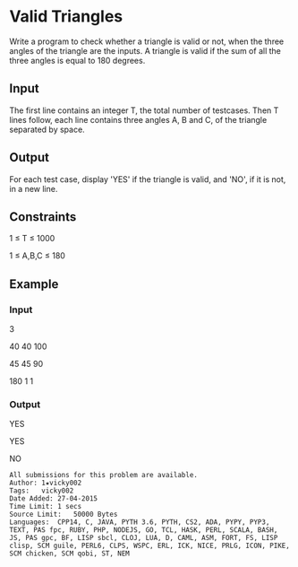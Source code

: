 # Valid Triangles 

Write a program to check whether a triangle is valid or not, when the three angles of the triangle are the inputs. A triangle is valid if the sum of all the three angles is equal to 180 degrees.

## Input
The first line contains an integer T, the total number of testcases. Then T lines follow, each line contains three angles A, B and C, of the triangle separated by space.

## Output
For each test case, display 'YES' if the triangle is valid, and 'NO', if it is not, in a new line.

## Constraints

1 ≤ T ≤ 1000

1 ≤ A,B,C ≤ 180
## Example
### Input

3

40 40 100

45 45 90

180 1 1
### Output


YES

YES

NO

```
All submissions for this problem are available.
Author:	1★vicky002
Tags:	vicky002
Date Added:	27-04-2015
Time Limit:	1 secs
Source Limit:	50000 Bytes
Languages:	CPP14, C, JAVA, PYTH 3.6, PYTH, CS2, ADA, PYPY, PYP3, TEXT, PAS fpc, RUBY, PHP, NODEJS, GO, TCL, HASK, PERL, SCALA, BASH, JS, PAS gpc, BF, LISP sbcl, CLOJ, LUA, D, CAML, ASM, FORT, FS, LISP clisp, SCM guile, PERL6, CLPS, WSPC, ERL, ICK, NICE, PRLG, ICON, PIKE, SCM chicken, SCM qobi, ST, NEM
```
